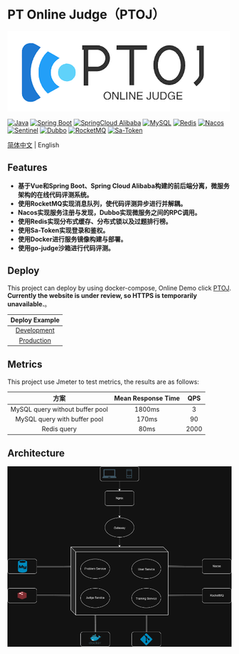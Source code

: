 # PT Online Judge（PTOJ）

![logo](docs/images/ptoj-logo.png)

[![Java](https://img.shields.io/badge/Java-11-informational)](http://openjdk.java.net/)
[![Spring Boot](https://img.shields.io/badge/Spring%20Boot-2.7.12.RELEASE-success)](https://spring.io/projects/spring-boot)
[![SpringCloud Alibaba](https://img.shields.io/badge/Spring%20Cloud%20Alibaba-2021.0.4.0-success)](https://spring.io/projects/spring-cloud-alibaba)
[![MySQL](https://img.shields.io/badge/MySQL-8.2.0-blue)](https://www.mysql.com/)
[![Redis](https://img.shields.io/badge/Redis-7.2-red)](https://redis.io/)
[![Nacos](https://img.shields.io/badge/Nacos-2.3.0-%23267DF7)](https://github.com/alibaba/nacos)
[![Sentinel](https://img.shields.io/badge/Sentinel-1.8.7-00FFFF)](https://github.com/alibaba/Sentinel)
[![Dubbo](https://img.shields.io/badge/Dubbo-3.2.4-red)](https://github.com/apache/dubbo)
[![RocketMQ](https://img.shields.io/badge/RocketMQ-5.2.0-yellow)](https://github.com/apache/rocketmq)
[![Sa-Token](https://img.shields.io/badge/SaToken-1.37.0-00FF00)](https://github.com/dromara/Sa-Token)

[简体中文](./README.md) | English

## Features

- **基于Vue和Spring Boot、Spring Cloud Alibaba构建的前后端分离，微服务架构的在线代码评测系统。**
- **使用RocketMQ实现消息队列，使代码评测异步进行并解耦。**
- **Nacos实现服务注册与发现，Dubbo实现微服务之间的RPC调用。**
- **使用Redis实现分布式缓存、分布式锁以及过题排行榜。**
- **使用Sa-Token实现登录和鉴权。**
- **使用Docker进行服务镜像构建与部署。**
- **使用go-judge沙箱进行代码评测。**

## Deploy

This project can deploy by using docker-compose, Online Demo click [PTOJ](https://119.91.130.251/home).
**Currently the website is under review, so HTTPS is temporarily unavailable.**。

|                   Deploy Example                    |
|:---------------------------------------------------:|
|    [Development](ptoj-deploy/docker-compose.yml)    |
| [Production](ptoj-deploy/remote/docker-compose.yml) |


## Metrics

This project use Jmeter to test metrics, the results are as follows:

|               方案                | Mean Response Time | QPS  |
|:-------------------------------:|:------------------:|:----:|
| MySQL query without buffer pool |       1800ms       |  3   |
|  MySQL query with buffer pool   |       170ms        |  90  |
|           Redis query           |        80ms        | 2000 |

## Architecture
![architecture](docs/images/architecture.png)